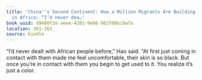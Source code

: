 ```yaml
---
title: 'China''s Second Continent: How a Million Migrants Are Building a New Empire
  in Africa: “I’d never dea…'
book_uuid: d9480f2e-aeee-4201-9e06-962f08bc9afa
location: 261-263
source: kindle
---
```


“I’d never dealt with African people before,” Hao said. “At first just coming in contact with them made me feel uncomfortable, their skin is so black. But once you’re in contact with them you begin to get used to it. You realize it’s just a color.